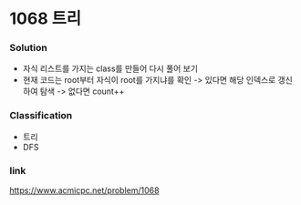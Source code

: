 # 1068 트리

### Solution
* 자식 리스트를 가지는 class를 만들어 다시 풀어 보기
* 현재 코드는 root부터 자식이 root를 가지냐를 확인 
    -> 있다면 해당 인덱스로 갱신하여 탐색
    -> 없다면 count++

### Classification
* 트리
* DFS

### link
https://www.acmicpc.net/problem/1068